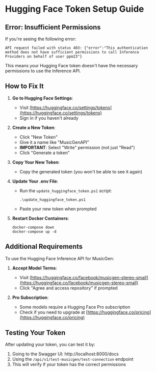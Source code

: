 # Hugging Face Token Setup Guide

## Error: Insufficient Permissions

If you're seeing the following error:
```
API request failed with status 403: {"error":"This authentication method does not have sufficient permissions to call Inference Providers on behalf of user ppm23"}
```

This means your Hugging Face token doesn't have the necessary permissions to use the Inference API.

## How to Fix It

1. **Go to Hugging Face Settings**:
   - Visit [https://huggingface.co/settings/tokens](https://huggingface.co/settings/tokens)
   - Sign in if you haven't already

2. **Create a New Token**:
   - Click "New Token"
   - Give it a name like "MusicGenAPI"
   - **IMPORTANT**: Select "Write" permission (not just "Read")
   - Click "Generate a token"

3. **Copy Your New Token**:
   - Copy the generated token (you won't be able to see it again)

4. **Update Your .env File**:
   - Run the `update_huggingface_token.ps1` script:
     ```
     .\update_huggingface_token.ps1
     ```
   - Paste your new token when prompted

5. **Restart Docker Containers**:
   ```
   docker-compose down
   docker-compose up -d
   ```

## Additional Requirements

To use the Hugging Face Inference API for MusicGen:

1. **Accept Model Terms**:
   - Visit [https://huggingface.co/facebook/musicgen-stereo-small](https://huggingface.co/facebook/musicgen-stereo-small)
   - Click "Agree and access repository" if prompted

2. **Pro Subscription**:
   - Some models require a Hugging Face Pro subscription
   - Check if you need to upgrade at [https://huggingface.co/pricing](https://huggingface.co/pricing)

## Testing Your Token

After updating your token, you can test it by:

1. Going to the Swagger UI: http://localhost:8000/docs
2. Using the `/api/v1/test-musicgen/test-connection` endpoint
3. This will verify if your token has the correct permissions
